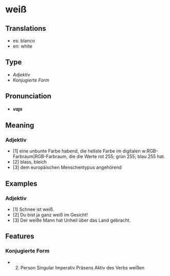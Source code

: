 # weiß
## Translations
- es: blanco
- en: white
## Type
- _Adjektiv_
- _Konjugierte Form_
## Pronunciation
- **_vaɪ̯s_**
## Meaning
### Adjektiv
- [1] eine unbunte Farbe habend, die hellste Farbe im digitalen w:RGB-Farbraum|RGB-Farbraum, die die Werte rot  255; grün  255; blau  255 hat.
- [2] blass, bleich
- [3] dem europäischen Menschentypus angehörend
## Examples
### Adjektiv
- [1] Schnee ist weiß.
- [2] Du bist ja ganz weiß im Gesicht!
- [3] Der weiße Mann hat Unheil über das Land gebracht.
## Features
### Konjugierte Form
- 2. Person Singular Imperativ Präsens Aktiv des Verbs weißen
